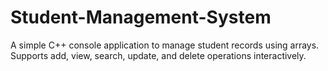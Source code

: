 # Student-Management-System
A simple C++ console application to manage student records using arrays. Supports add, view, search, update, and delete operations interactively.
